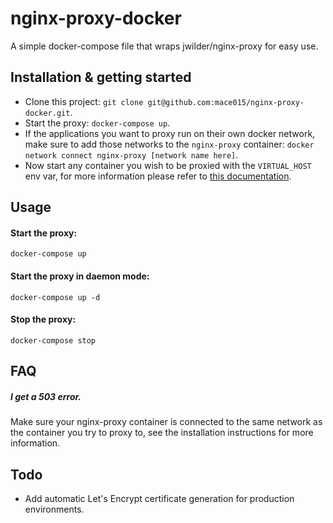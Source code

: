 # nginx-proxy-docker
A simple docker-compose file that wraps jwilder/nginx-proxy for easy use.

## Installation & getting started

- Clone this project: `git clone git@github.com:mace015/nginx-proxy-docker.git`.
- Start the proxy: `docker-compose up`.
- If the applications you want to proxy run on their own docker network, make sure to add those networks to the `nginx-proxy` container: `docker network connect nginx-proxy [network name here]`.
- Now start any container you wish to be proxied with the `VIRTUAL_HOST` env var, for more information please refer to [this documentation](https://github.com/jwilder/nginx-proxy).

## Usage

#### Start the proxy:

`docker-compose up`

#### Start the proxy in daemon mode:

`docker-compose up -d`

#### Stop the proxy:

`docker-compose stop`

## FAQ

##### I get a 503 error.
Make sure your nginx-proxy container is connected to the same network as the container you try to proxy to, see the installation instructions for more information.

## Todo

- Add automatic Let's Encrypt certificate generation for production environments.

